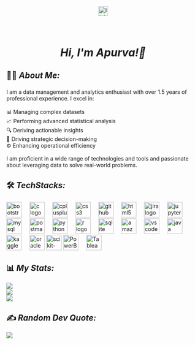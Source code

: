 <div align="center">
  <a href="www.linkedin.com/in/apurvapatil15">
  <img src="https://img.shields.io/static/v1?message=LinkedIn&logo=linkedin&label=&color=0077B5&logoColor=white&labelColor=&style=for-the-badge" height="25" alt="linkedin logo"  />
  </a>
</div>

###

<br clear="both">

<h1 align="center"><em>Hi, I'm Apurva!👋</em></h1>

###

<h2 align="left">👩‍💻  <em> About Me:</em></h2>

###

<p align="left">I am a data management and analytics enthusiast with over 1.5 years of professional experience. I excel in:<br><br>📊 Managing complex datasets<br>📈 Performing advanced statistical analysis<br>🔍 Deriving actionable insights<br>🧠 Driving strategic decision-making<br>⚙️ Enhancing operational efficiency<br><br>I am proficient in a wide range of technologies and tools and passionate about leveraging data to solve real-world problems.</p>

<h2 align="left">🛠 <em>TechStacks:</em></h2>

###

<div align="left">
  <img src="https://cdn.simpleicons.org/bootstrap/7952B3" height="40" alt="bootstrap logo"  />
  <img width="12" />
  <img src="https://cdn.simpleicons.org/c/A8B9CC" height="40" alt="c logo"  />
  <img width="12" />
  <img src="https://cdn.simpleicons.org/c++/00599C" height="40" alt="cplusplus logo"  />
  <img width="12" />
  <img src="https://cdn.simpleicons.org/css3/1572B6" height="40" alt="css3 logo"  />
  <img width="12" />
  <img src="https://cdn.simpleicons.org/github/181717" height="40" alt="github logo"  />
  <img width="12" />
  <img src="https://cdn.simpleicons.org/html5/E34F26" height="40" alt="html5 logo"  />
  <img width="12" />
  <img src="https://cdn.simpleicons.org/jira/0052CC" height="40" alt="jira logo"  />
  <img width="12" />
  <img src="https://cdn.simpleicons.org/jupyter/F37626" height="40" alt="jupyter logo"  />
  <img width="12" />
  <img src="https://cdn.simpleicons.org/mysql/4479A1" height="40" alt="mysql logo"  />
  <img width="12" />
  <img src="https://cdn.simpleicons.org/postman/FF6C37" height="40" alt="postman logo"  />
  <img width="12" />
   <img src="https://cdn.simpleicons.org/python/3776AB" height="40" alt="python logo"  />
  <img width="12" />
  <img src="https://cdn.simpleicons.org/r/276DC3" height="40" alt="r logo"  />
  <img width="12" />
  <img src="https://cdn.simpleicons.org/sqlite/003B57" height="40" alt="sqlite logo"  />
  <img width="12" />
  <img src="https://skillicons.dev/icons?i=aws" height="40" alt="amazonwebservices logo"  />
  <img width="12" />
  <img src="https://skillicons.dev/icons?i=vscode" height="40" alt="vscode logo"  />
  <img width="12" />
  <img src="https://cdn.jsdelivr.net/gh/devicons/devicon/icons/java/java-original.svg" height="40" alt="java logo"  />
  <img width="12" />
  <img src="https://cdn.jsdelivr.net/gh/devicons/devicon/icons/kaggle/kaggle-original.svg" height="40" alt="kaggle logo"  />
  <img width="12" />
  <img src="https://cdn.jsdelivr.net/gh/devicons/devicon/icons/oracle/oracle-original.svg" height="40" alt="oracle logo"  />
  <img src="https://upload.wikimedia.org/wikipedia/commons/0/05/Scikit_learn_logo_small.svg" height="40" alt="scikit-learn logo"  />
  <img src="https://profilinator.rishav.dev/skills-assets/powerbi.png" height="40" alt="PowerBi logo"  />
  <img width="12" />
  <img src="https://profilinator.rishav.dev/skills-assets/tableau.svg" height="40" alt="Tableau logo"  />
  <img width="12" />
</div>

## 📊 *My Stats:*
![](https://github-readme-stats.vercel.app/api?username=apurva-p1599&theme=dark&hide_border=false&include_all_commits=false&count_private=false)<br/>
![](https://github-readme-streak-stats.herokuapp.com/?user=apurva-p1599&theme=dark&hide_border=false)<br/>
![](https://github-readme-stats.vercel.app/api/top-langs/?username=apurva-p1599&theme=dark&hide_border=false&include_all_commits=false&count_private=false&layout=compact)

## ✍️ *Random Dev Quote:*
![](https://quotes-github-readme.vercel.app/api?type=horizontal&theme=radical)



